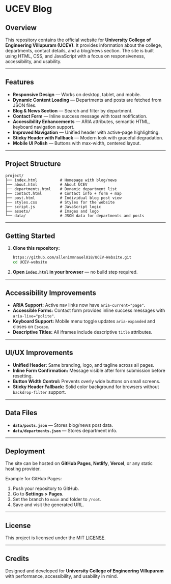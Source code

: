 # UCEV Blog

## Overview

This repository contains the official website for **University College of Engineering Villupuram (UCEV)**. It provides information about the college, departments, contact details, and a blog/news section. The site is built using HTML, CSS, and JavaScript with a focus on responsiveness, accessibility, and usability.

---

## Features

* **Responsive Design** — Works on desktop, tablet, and mobile.
* **Dynamic Content Loading** — Departments and posts are fetched from JSON files.
* **Blog & News Section** — Search and filter by department.
* **Contact Form** — Inline success message with toast notification.
* **Accessibility Enhancements** — ARIA attributes, semantic HTML, keyboard navigation support.
* **Improved Navigation** — Unified header with active-page highlighting.
* **Sticky Header with Fallback** — Modern look with graceful degradation.
* **Mobile UI Polish** — Buttons with max-width, centered layout.

---

## Project Structure

```
project/
├── index.html          # Homepage with blog/news
├── about.html          # About UCEV
├── departments.html    # Dynamic department list
├── contact.html        # Contact info + form + map
├── post.html           # Individual blog post view
├── styles.css          # Styles for the website
├── script.js           # JavaScript logic
├── assets/             # Images and logo
└── data/               # JSON data for departments and posts
```

---

## Getting Started

1. **Clone this repository:**

   ```bash
   https://github.com/allenimmnauel018/UCEV-Website.git
   cd UCEV-website
   ```
2. **Open `index.html` in your browser** — no build step required.

---

## Accessibility Improvements

* **ARIA Support:** Active nav links now have `aria-current="page"`.
* **Accessible Forms:** Contact form provides inline success messages with `aria-live="polite"`.
* **Keyboard Support:** Mobile menu toggle updates `aria-expanded` and closes on `Escape`.
* **Descriptive Titles:** All iframes include descriptive `title` attributes.

---

## UI/UX Improvements

* **Unified Header:** Same branding, logo, and tagline across all pages.
* **Inline Form Confirmation:** Message visible after form submission before resetting.
* **Button Width Control:** Prevents overly wide buttons on small screens.
* **Sticky Header Fallback:** Solid color background for browsers without `backdrop-filter` support.

---

## Data Files

* **`data/posts.json`** — Stores blog/news post data.
* **`data/departments.json`** — Stores department info.

---

## Deployment

The site can be hosted on **GitHub Pages**, **Netlify**, **Vercel**, or any static hosting provider.

Example for GitHub Pages:

1. Push your repository to GitHub.
2. Go to **Settings > Pages**.
3. Set the branch to `main` and folder to `/root`.
4. Save and visit the generated URL.

---

## License

This project is licensed under the MIT [LICENSE](LICENSE).

---

## Credits

Designed and developed for **University College of Engineering Villupuram** with performance, accessibility, and usability in mind.
